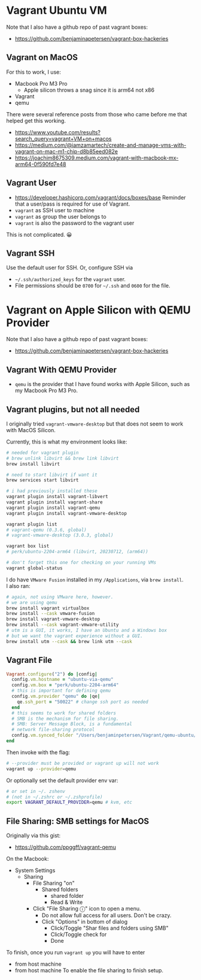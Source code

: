 # Vagrant Ubuntu VM

Note that I also have a github repo of past vagrant boxes:
- https://github.com/benjaminapetersen/vagrant-box-hackeries

## Vagrant on MacOS

For this to work, I use:

- Macbook Pro M3 Pro
    - Apple silicon throws a snag since it is arm64 not x86
- Vagrant
- qemu

There were several reference posts from those who came before me
that helped get this working.

- https://www.youtube.com/results?search_query=vagrant+VM+on+macos
- https://medium.com/@iamzamartech/create-and-manage-vms-with-vagrant-on-mac-m1-chip-d8b85eed082e
- https://joachim8675309.medium.com/vagrant-with-macbook-mx-arm64-0f590fd7e48

## Vagrant User

- https://developer.hashicorp.com/vagrant/docs/boxes/base
Reminder that a user/pass is required for use of Vagrant.
- `vagrant` as SSH user to machine
- `vagrant` as group the user belongs to
- `vagrant` is also the password to the vagrant user

This is not complicated. 😀

## Vagrant SSH

Use the default user for SSH.
Or, configure SSH via

- `~/.ssh/authorized_keys` for the `vagrant` user.
- File permissions should be `0700` for `~/.ssh` and `0600` for the file.


# Vagrant on Apple Silicon with QEMU Provider

Note that I also have a github repo of past vagrant boxes:
- https://github.com/benjaminapetersen/vagrant-box-hackeries

## Vagrant With QEMU Provider

- `qemu` is the provider that I have found works with Apple Silicon,
such as my Macbook Pro M3 Pro.

## Vagrant plugins, but not all needed

I originally tried `vagrant-vmware-desktop` but that does not seem to work with MacOS Silicon.

Currently, this is what my environment looks like:

```bash
# needed for vagrant plugin
# brew unlink libvirt && brew link libvirt
brew install libvirt

# need to start libvirt if want it
brew services start libvirt

# i had previously installed these
vagrant plugin install vagrant-libvert
vagrant plugin install vagrant-share
vagrant plugin install vagrant-qemu 
vagrant plugin install vagrant-vmware-desktop

vagrant plugin list    
# vagrant-qemu (0.3.6, global)
# vagrant-vmware-desktop (3.0.3, global)

vagrant box list                
# perk/ubuntu-2204-arm64 (libvirt, 20230712, (arm64))

# don't forget this one for checking on your running VMs
vagrant global-status
```
I do have `VMware Fusion` installed in my `/Applications`, via `brew install`.  
I also ran:

```bash
# again, not using VMware here, however.
# we are using qemu
brew install vagrant virtualbox
brew install --cask vmware-fusion
brew install vagrant-vmware-desktop
brew install --cask vagrant-vmware-utility
# utm is a GUI, it works, I have an Ubuntu and a Windows box 
# but we want the vagrant experience without a GUI.
brew install utm --cask && brew link utm --cask
```

## Vagrant File

```ruby
Vagrant.configure("2") do |config|
  config.vm.hostname = "ubuntu-via-qemu"
  config.vm.box = "perk/ubuntu-2204-arm64"
  # this is important for defining qemu
  config.vm.provider "qemu" do |qe|
    qe.ssh_port = "50022" # change ssh port as needed
  end
  # this seems to work for shared folders
  # SMB is the mechanism for file sharing.
  # SMB: Server Message Block, is a fundamental 
  # network file-sharing protocol
  config.vm.synced_folder "/Users/benjaminpetersen/Vagrant/qemu-ubuntu/shared_dir", "/home/shared_dir", type: "smb", smb_host: "10.0.2.2"
end
```

Then invoke with the flag:

```bash
# --provider must be provided or vagrant up will not work
vagrant up --provider=qemu
```
Or optionally set the default provider env var:

```bash
# or set in ~/. zshenv
# (not in ~/.zshrc or ~/.zshprofile) 
export VAGRANT_DEFAULT_PROVIDER=qemu # kvm, etc
```

## File Sharing: SMB settings for MacOS

Originally via this gist:
- https://github.com/ppggff/vagrant-qemu

On the Macbook:
- System Settings
    - Sharing
        - File Sharing "on"
            - Shared folders
                - <Your Username> shared folder
                - <Your Username> Read & Write 
        - Click "File Sharing ⓘ" icon to open a menu.
            - Do not allow full access for all users. Don't be crazy.
            - Click "Options" in bottom of dialog
                - Click/Toggle "Shar files and folders using SMB"
                - Click/Toggle check for <Your Username>
                - Done

To finish, once you run `vagrant up` you will have to enter 
- <Your Username> from host machine
- <Your Password> from host machine
To enable the file sharing to finish setup.